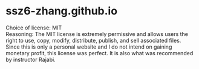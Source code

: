 # ssz6-zhang.github.io
Choice of license: MIT<br>
Reasoning: The MIT license is extremely permissive and allows users the right to use, copy, modify, distribute, publish, and sell associated files. Since this is only a personal website and I do not intend on gaining monetary profit, this license was perfect. It is also what was recommended by instructor Rajabi.
